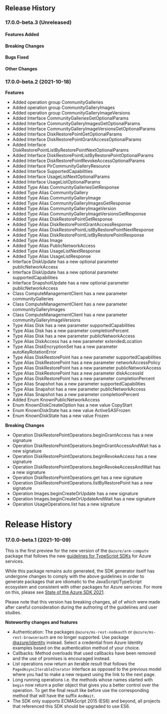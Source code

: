 ## Release History

### 17.0.0-beta.3 (Unreleased)

#### Features Added

#### Breaking Changes

#### Bugs Fixed

#### Other Changes

### 17.0.0-beta.2 (2021-10-18)
    
**Features**

  - Added operation group CommunityGalleries
  - Added operation group CommunityGalleryImages
  - Added operation group CommunityGalleryImageVersions
  - Added Interface CommunityGalleriesGetOptionalParams
  - Added Interface CommunityGalleryImagesGetOptionalParams
  - Added Interface CommunityGalleryImageVersionsGetOptionalParams
  - Added Interface DiskRestorePointGetOptionalParams
  - Added Interface DiskRestorePointGrantAccessOptionalParams
  - Added Interface DiskRestorePointListByRestorePointNextOptionalParams
  - Added Interface DiskRestorePointListByRestorePointOptionalParams
  - Added Interface DiskRestorePointRevokeAccessOptionalParams
  - Added Interface PirCommunityGalleryResource
  - Added Interface SupportedCapabilities
  - Added Interface UsageListNextOptionalParams
  - Added Interface UsageListOptionalParams
  - Added Type Alias CommunityGalleriesGetResponse
  - Added Type Alias CommunityGallery
  - Added Type Alias CommunityGalleryImage
  - Added Type Alias CommunityGalleryImagesGetResponse
  - Added Type Alias CommunityGalleryImageVersion
  - Added Type Alias CommunityGalleryImageVersionsGetResponse
  - Added Type Alias DiskRestorePointGetResponse
  - Added Type Alias DiskRestorePointGrantAccessResponse
  - Added Type Alias DiskRestorePointListByRestorePointNextResponse
  - Added Type Alias DiskRestorePointListByRestorePointResponse
  - Added Type Alias Image
  - Added Type Alias PublicNetworkAccess
  - Added Type Alias UsageListNextResponse
  - Added Type Alias UsageListResponse
  - Interface DiskUpdate has a new optional parameter publicNetworkAccess
  - Interface DiskUpdate has a new optional parameter supportedCapabilities
  - Interface SnapshotUpdate has a new optional parameter publicNetworkAccess
  - Class ComputeManagementClient has a new parameter communityGalleries
  - Class ComputeManagementClient has a new parameter communityGalleryImages
  - Class ComputeManagementClient has a new parameter communityGalleryImageVersions
  - Type Alias Disk has a new parameter supportedCapabilities
  - Type Alias Disk has a new parameter completionPercent
  - Type Alias Disk has a new parameter publicNetworkAccess
  - Type Alias DiskAccess has a new parameter extendedLocation
  - Type Alias DiskEncryptionSet has a new parameter autoKeyRotationError
  - Type Alias DiskRestorePoint has a new parameter supportedCapabilities
  - Type Alias DiskRestorePoint has a new parameter networkAccessPolicy
  - Type Alias DiskRestorePoint has a new parameter publicNetworkAccess
  - Type Alias DiskRestorePoint has a new parameter diskAccessId
  - Type Alias DiskRestorePoint has a new parameter completionPercent
  - Type Alias Snapshot has a new parameter supportedCapabilities
  - Type Alias Snapshot has a new parameter publicNetworkAccess
  - Type Alias Snapshot has a new parameter completionPercent
  - Added Enum KnownPublicNetworkAccess
  - Enum KnownDiskCreateOption has a new value CopyStart
  - Enum KnownDiskState has a new value ActiveSASFrozen
  - Enum KnownDiskState has a new value Frozen

**Breaking Changes**

  - Operation DiskRestorePointOperations.beginGrantAccess has a new signature
  - Operation DiskRestorePointOperations.beginGrantAccessAndWait has a new signature
  - Operation DiskRestorePointOperations.beginRevokeAccess has a new signature
  - Operation DiskRestorePointOperations.beginRevokeAccessAndWait has a new signature
  - Operation DiskRestorePointOperations.get has a new signature
  - Operation DiskRestorePointOperations.listByRestorePoint has a new signature
  - Operation Images.beginCreateOrUpdate has a new signature
  - Operation Images.beginCreateOrUpdateAndWait has a new signature
  - Operation UsageOperations.list has a new signature
    
# Release History

### 17.0.0-beta.1 (2021-10-09)

This is the first preview for the new version of the `@azure/arm-compute` package that follows the new [guidelines for TypeScript SDKs](https://azure.github.io/azure-sdk/typescript_introduction.html) for Azure services.

While this package remains auto generated, the SDK generator itself has undergone changes to comply with the above guidelines in order to generate packages that are idiomatic to the JavaScript/TypeScript ecosystem and consistent with other packages for Azure services. For more on this, please see [State of the Azure SDK 2021](https://devblogs.microsoft.com/azure-sdk/state-of-the-azure-sdk-2021/).

Please note that this version has breaking changes, all of which were made after careful consideration during the authoring of the guidelines and user studies.

**Noteworthy changes and features**
- Authentication: The packages `@azure/ms-rest-nodeauth` or `@azure/ms-rest-browserauth` are no longer supported. Use package [@azure/identity](https://www.npmjs.com/package/@azure/identity) instead. Select a credential from Azure Identity examples based on the authentication method of your choice.
- Callbacks: Method overloads that used callbacks have been removed and the use of promises is encouraged instead.
- List operations now return an iterable result that follows the `PagedAsyncIterableIterator` interface as opposed to the previous model where you had to make a new request using the link to the next page.
- Long running operations i.e. the methods whose names started with `begin` now return a poller object that gives you a better control over the operation. To get the final result like before use the corresponding method that will have the suffix `AndWait`.
- The SDK only supports ECMAScript 2015 (ES6) and beyond, all projects that referenced this SDK should be upgraded to use ES6.
